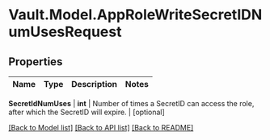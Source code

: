 # Vault.Model.AppRoleWriteSecretIDNumUsesRequest

## Properties

Name | Type | Description | Notes
------------ | ------------- | ------------- | -------------

**SecretIdNumUses** | **int** | Number of times a SecretID can access the role, after which the SecretID will expire. | [optional] 

[[Back to Model list]](../README.md#documentation-for-models) [[Back to API list]](../README.md#documentation-for-api-endpoints) [[Back to README]](../README.md)

